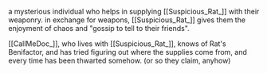 a mysterious individual who helps in supplying [[Suspicious_Rat_]] with their weaponry. in exchange for weapons, [[Suspicious_Rat_]] gives them the enjoyment of chaos and "gossip to tell to their friends".

[[CallMeDoc_]], who lives with [[Suspicious_Rat_]], knows of Rat's Benifactor, and has tried figuring out where the supplies come from, and every time has been thwarted somehow. (or so they claim, anyhow)